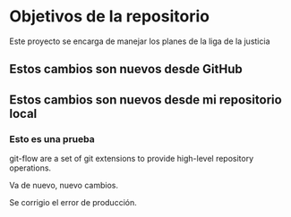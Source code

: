 # Objetivos de la repositorio

Este proyecto se encarga de manejar los planes de la liga de la justicia


## Estos cambios son nuevos desde GitHub
## Estos cambios son nuevos desde mi repositorio local
### Esto es una prueba

git-flow are a set of git extensions to provide high-level repository operations.

Va de nuevo, nuevo cambios.

Se corrigio el error de producción.